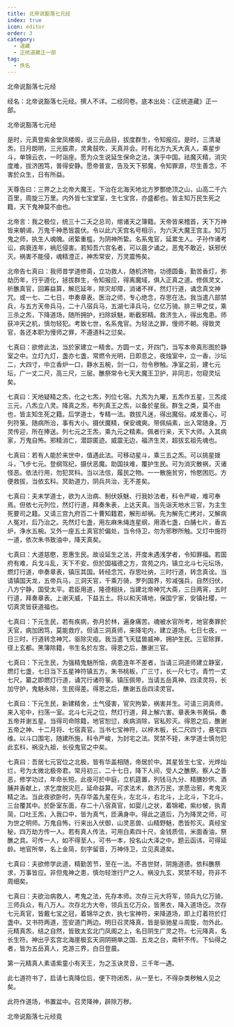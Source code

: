 ```yaml
---
title: 北帝说豁落七元经
index: true
icon: editor
order: 3
category:
  - 道藏
  - 正统道藏正一部
tag:
  - 佚名
---
```


北帝说豁落七元经  

经名：北帝说豁落七元经。撰人不详。二经同卷。底本出处：《正统道藏》正一部。  

北帝说豁落七元经  

是时，元真登紫金堂凤楼阁，说三元品目，拔度群生，令知报应。是时，三清凝炁，日月朗明，三光振肃，灵禽鼓吹，天真并会。时有北方九天大真人，乘星步斗，单锦云衣，一时诣座。愿为众生说延生保命之法，演乎中国。祛魔灭精，消灾度难，拔济困笃，普得安静。愿帝普宣，告及天下邪魔，令知罪源，尽生善念，不害於众生，日有所益。  

天尊告曰：三界之上北帝大魔王，下治在北海天地北方罗酆绝顶之山，山高二千六百里，周旋三万里。内外皆七宝堂室，生七宝宫，亦盛都也。皆主知万民生死之籍，天下鬼神莫不由也。  

北帝言：我之极位，统三十二夭之总司，绾诸天之簿籍。天帝皆来稽首，天下万神皆来朝谒，万鬼千神悉皆震伏。令以此六天宫名号相示，为六天大魔王宫主。知万鬼之师，执生人魂魄。闭絷重槛，为阴神所絷。名系鬼官，延累生人。子孙作诸考讼，病衰连年，祸厄侵害。若知吾六宫名者，可以晨夕诵之。恶鬼不敢近，妖邪伏灭。祸害不能侵，魂精澄正，神炁常安，万灵震怖矣。  

北帝告七真曰：我师昔学道修斋，立功救人，随机济物，功德圆备，勤苦香灯，弥劫历年，行乎道化，拯拔群生，令知报应，得离魔域，俱入正真之道。修佩灵文，祈醮真官，回筹益算，解厄延年，除灾却障，消诸不祥，然灯行道，诵念真文神咒。或一七、二七日，申奏章表。医治之师，专心绝念，存思在法。我当遣八部禁兵，与五方天帝兵马，二十八宿兵马，五湖七泽兵马，亿亿万骑。排三甲之仗，乘三杀之炁，下降道场，随所拥护，扫除妖魅，断截邪精。救济生人，得出鬼患。师获冲天之机，慎勿轻犯。考致七世，名系鬼官。为轻法之罪，慢师不朝。得致灵官，各还本职为慢师之罪，不遵道科之愆矣。  

七真曰：欲修此法，当於家建立一精舍。方圆一丈，开四门，当写本帝真形图於静室之中。立灯九灯，盏亦七盏，常燃令光明，日即息之，夜烛室中，立一香，沙坛二，大四寸，中立香炉一口，静水五椀，剑一口，勿令秽触。净室之前，建七元坛，广一丈二尺，高三尺，三层。醮祭常令七天大魔王卫护，非同志，勿窥灵坛矣。  

七真曰：天地疑精之炁，化之七炁，列位七宿。九炁为九曜，五炁作五星，三炁成三元，八炁立八灵。降真之炁，布列真王之炁，以备於星辰。群生之类，莫不由也，皆主知生死之籍。后学道士，专精一法。救拔凡迷，得出魔俗。咸发善心，可列符箓。随病所治，事有大小。摄伏魔精，保安魂爽。带佩绢素，出入常随身。万灵传迎，所在捧送。列七元之王炁，乘九元之精素。佩者行来，天下大师。入其病家，万鬼自怖。邪精消亡，潜踪匿迹。威震无边，福济生灵，超拔玄祖先魂也。  

七真曰：若有人能於来世中，值遇此法。可移动星斗，乘三五之炁。可以挑星拨斗，飞步七元。登纲驾纪，摄伏恶魔。助国扶难，覆护生民。可为消灾散祸，灭诸怪恶。依法行用，勿犯冥科。当以法信，履民之物。一一散施贫穷，怜愍困厄。方便救拔，当依玄科。冥助道力，阴兵共治，无不差矣。  

七真曰：夫末学道士，欲为人治病、制伏妖魅、行我妙法者，科令严峻，难可奉焉。但依七元列位，然灯行道，拜奏朱表，上达天真。当先诣天地水三官，为主生死要司之籍。又请三宫九府百二十曹知籍君，解形却祸。先为解先亡拷对，又解病人冤对，后乃治之。先然灯七盏，用左麻朱绳连星纲，用酒七盏，白脯七片，香五炉，浄水五椀。又外一座五土真官於偏处，当令侍卫，勿为邪秽所触。又灯中施符一道，依次朱书致油中，降天真矣。  

七真曰：大道慈愍，恩惠生民。故设延生之法，开度未遇浅学者，令知罪福。若国府有难，兵戈斗乱，天下不安。但於国福德之方，宫苑之内，镇立北斗七元坛场，燃灯行道，申奏章表，镇压其国。转经念咒，存思吐纳，三时行道，转念真诠。当请镇国天龙，五帝兵马，三洞天官，千乘万骑，罗列国界，殄减强兵，自然归伏，八方宁静，国受太平。君臣用道，隆德相扶，当建北帝神咒大斋，三日两宵，五时行道，拜奏章表。上谢天威，下益五土。将以和天靖地，保国宁家，安镇社稷，一切真灵皆获道福也。  

七真曰：下元生民，若有疾病，弥月於林，遍身痛苦。魂被水官所考，地官奏罪於天官，病加困笃，莫能救疗。但请三洞真师，来降宅内，建立道场。七日七夜，一日三时，行道转念神咒，驱除灾疫。我当遣飞天猛兽威神，拥护生民。三官除罪，径上玄都。黑簿除籍，书生名於左宫。得恩之后，醮谢三官。  

七真曰：下元生民，为强精鬼魅所恼，病患连年不差者，当请三洞道师建立静室，燃灯七盏，七日当下五星神符镇五方。朱书桃板，广三寸，长一尺七寸。青竹一丈七尺，纂之即燃灯行道，诵咒行诸符箓。镇压佩带，当请五岳真神、四渎灵将，长加守护，鬼魅永除，生民得差。得恩之后，醮谢五岳四渎灵官。  

七真曰：下元生民，新建精舍，土气侵害，官灾拘絷，祸害并生。可请三洞真师，来入宅中，扫荡一室。北斗七元之位，然灯行道，拜上解六害。章表朱书黄绢，奏五帝并谢五星。当得司命除籍，地官恕愆，疾病消除，官私殄灭。得恩之后，醮谢五帝之神、十二月将、七宿真官。当书七宝神符，以梓木板，长二尺四寸，悬宅四维。以斗口围宅，随建所施，科令严峻，为封宅之法。冥禁不轾，未学道士慎勿犯此玄科，祸没九祖，长役鬼官之中矣。  

七真曰：吾居七元官位之北极，皆有华盖相随，帝居於中。其星皆生七宝，光烨灿烂，号为太微北极帝君。常月初三、二十七日，降下人间，受人之醮祭。察人之善恶，修学功过，年命长短。此夜可於中庭，立机筵置，列钱马九分、精膳妙供、酒脯并香献上，求乞度脱灾厄，延命益算。可求法术，救济万民，求愿治邪，考鬼灭精之法。当此夜欲卧时，先存华盖九星在头，左北斗，右北斗，上北斗，下北斗，三台覆其中。於卧室东面，存二十八宿真官，如婴儿之状，着锦裙，紫纱帔，执青简，口吐王炁，入我口中，皆为真气，匝满身中。得此之道后，乃为降灵之师，可为世之明师。万鬼自怖，行来出入伏御，山灵恶兽、山精野魅，悉皆殄灭。真经宝秘，四万劫方传一人。若有真人传法，可用白素四十尺，金钱质信，米面香油，祭醮之具。可传一人，如不得至人，可书一本，投名山大泽之中。题云函讳，可得延龄。地官所举，名上金简，刻字留音，万神侍卫，立见真道矣。  

七真曰：夫欲修学此道，精勤苦节，至在一法。不吝世财，阴施道德。依科醮祭求，万事皆应。非但鬼神之患，慎勿轻泄行尸之人。祸没九玄，冥禁不轻，符非不周细矣。  

七真曰：夫欲治病救人，考鬼之法，先存本师。次存三元大将军，领兵九亿万骑，三师兵众，有八万人。次存北方大帝，领兵五亿万众，皆黑衣，降入道场讫。次存七元真官，皆戴七宝之冠，着锦华之衣，执七宝神符，来降道场，即上灯着符於灯盏中。又书符两道，签安道门两边。明日召灵降真，皆是驱驰星斗周旋，勿外此。元精真炁，结之自然，皆致太玄北门凤阁之上，名日阴生广灵之符。七元降真，名长生符。神出乎玄宫北海崖极玄天洞阴朔单之国、五龙之台，南轩不传。下仙得之者，皆为五岳真人，克游三界，白日登晨。  

第一元精真人素语紫童小有天王，为之玉诀灵音，三千年一遇。  

此七道符书了，启请七真降位后，便下符闭炁，从一至七，不得杂类秽触人见之矣。  

此符作道场，书置盆中。召灵降神，辟除万秽。  

北帝说豁落七元经竟  

